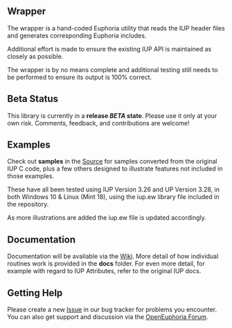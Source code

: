 ## Wrapper ##

The wrapper is a hand-coded Euphoria utility that reads the IUP header files and generates corresponding Euphoria includes.

Additional effort is made to ensure the existing IUP API is maintained as closely as possible.

The wrapper is by no means complete and additional testing still needs to be performed to ensure its output is 100% correct.

## Beta Status ##

This library is currently in a **release _BETA_ state**. Please use it only at your own risk. Comments, feedback, and contributions are welcome!

## Examples ##

Check out **samples** in the [Source]() for samples converted from the original IUP C code, plus a few others designed to illustrate features not included in those examples.

These have all been tested using IUP Version 3.26 and UP Version 3.28, in both Windows 10 & Linux (Mint 18), using the iup.ew library file included in the repository.

As more illustrations are added the iup.ew file is updated accordingly.

## Documentation ##

Documentation will be available via the [Wiki](). More detail of how individual routines work is provided in the **docs** folder. For even more detail, for example with regard to IUP Attributes, refer to the original IUP docs.

## Getting Help ##

Please create a new [Issue]() in our bug tracker for problems you encounter. You can also get support and discussion via the [OpenEuphoria Forum](http://openeuphoria.org/forum/index.wc).
